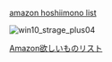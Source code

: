 [ amazon hoshiimono list ](https://www.amazon.co.jp/hz/wishlist/ls/3H74LQU4VUDZ7?type=wishlist&filter=all&sort=priority&viewType=list)

![win10_strage_plus04](https://github.com/user-attachments/assets/c8d8c440-08a3-4826-8815-a12f189e2db3)


[Amazon欲しいものリスト](https://www.amazon.co.jp/hz/wishlist/ls/3H74LQU4VUDZ7?type=wishlist&filter=all&sort=priority&viewType=list)
